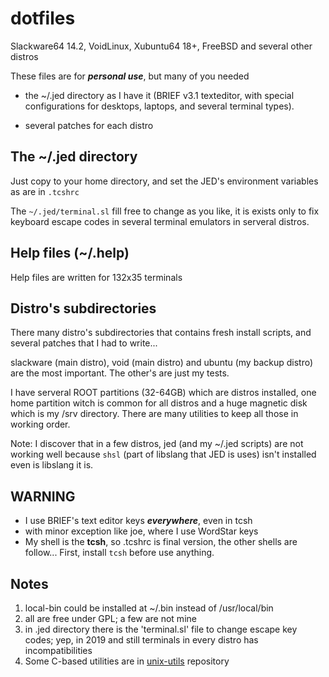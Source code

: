 # dotfiles

Slackware64 14.2, VoidLinux, Xubuntu64 18+, FreeBSD and several other distros

These files are for ***personal use***, but many of you needed

* the ~/.jed directory as I have it (BRIEF v3.1 texteditor, with special configurations for desktops, laptops, and several terminal types).

* several patches for each distro

## The ~/.jed directory
Just copy to your home directory, and set the JED's environment variables as are in `.tcshrc`

The `~/.jed/terminal.sl` fill free to change as you like, it is exists only to fix keyboard escape codes in several terminal emulators in serveral distros.

## Help files (~/.help)
Help files are written for 132x35 terminals

## Distro's subdirectories
There many distro's subdirectories that contains fresh install scripts, and several patches that I had to write...

slackware (main distro), void (main distro) and ubuntu (my backup distro) are the most important.
The other's are just my tests.

I have serveral ROOT partitions (32-64GB) which are distros installed, one home partition witch is common for all distros and a huge magnetic disk which is my /srv directory. There are many utilities to keep all those in working order.

Note: I discover that in a few distros, jed (and my ~/.jed scripts) are not working well because `shsl` (part of libslang that JED
is uses) isn't installed even is libslang it is.

## WARNING

* I use BRIEF's text editor keys ***everywhere***, even in tcsh
* with minor exception like joe, where I use WordStar keys
* My shell is the **tcsh**, so .tcshrc is final version, the other shells are follow...
  First, install `tcsh` before use anything.

## Notes
1. local-bin could be installed at ~/.bin instead of /usr/local/bin
1. all are free under GPL; a few are not mine
1. in .jed directory there is the 'terminal.sl' file to change escape key codes;
	yep, in 2019 and still terminals in every distro has incompatibilities
1. Some C-based utilities are in [unix-utils](https://github.com/nereusx/unix-utils) repository
